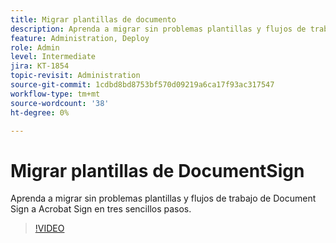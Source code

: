 ```yaml
---
title: Migrar plantillas de documento
description: Aprenda a migrar sin problemas plantillas y flujos de trabajo de Document Sign a Acrobat Sign en tres sencillos pasos
feature: Administration, Deploy
role: Admin
level: Intermediate
jira: KT-1854
topic-revisit: Administration
source-git-commit: 1cdbd8bd8753bf570d09219a6ca17f93ac317547
workflow-type: tm+mt
source-wordcount: '38'
ht-degree: 0%

---
```


# Migrar plantillas de DocumentSign

Aprenda a migrar sin problemas plantillas y flujos de trabajo de Document Sign a Acrobat Sign en tres sencillos pasos.

>[!VIDEO](https://video.tv.adobe.com/v/3465277?quality=12&learn=on&hidetitle=true&captions=spa)
